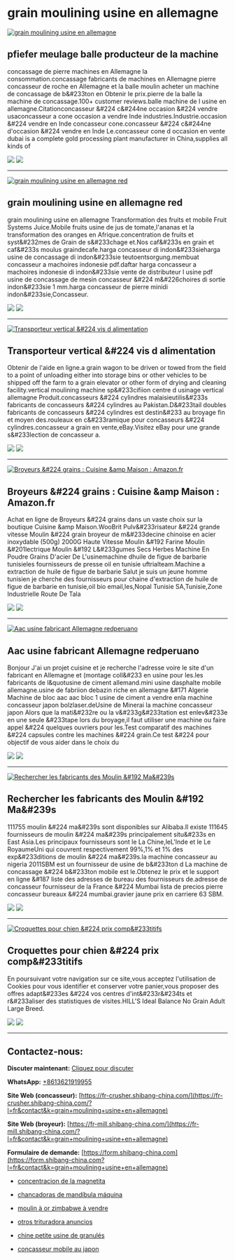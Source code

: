# grain moulining usine en allemagne

<a href="https://swt.shibang-china.com/?l=fr&img&k=grain+moulining+usine+en+allemagne" target="_blank">![grain moulining usine en allemagne](http://static.shibang-china.com/all-800x300/378.jpg)</a>

## pfiefer meulage balle producteur de la machine
concassage de pierre machines en Allemagne la consommation.concassage fabricants de machines en Allemagne pierre concasseur de roche en Allemagne et la balle moulin acheter un machine de concassage de b&#233ton en Obtenir le prix.pierre de la balle la machine de concassage.100+ customer reviews.balle machine de l usine en allemagne.Citationconcasseur &#224 c&#244ne occasion &#224 vendre usaconcasseur a cone occasion a vendre Inde industries.Industrie.occasion &#224 vendre en Inde concasseur cone.concasseur &#224 c&#244ne d'occasion &#224 vendre en Inde Le.concasseur cone d occasion en vente dubai is a complete gold processing plant manufacturer in China,supplies all kinds of


<a href="https://whatsapp.shibangsoft.com/WhatsApp.php" target="_blank" title="WhatsApp">![](http://static.shibang-china.com/icon/whatsapp.png)</a> <a href="https://swt.shibang-china.com/?l=fr&icon&k=grain+moulining+usine+en+allemagne" target="_blank">![](http://static.shibang-china.com/icon/chat-fr.png)</a>

---

<a href="https://swt.shibang-china.com/?l=fr&img&k=grain+moulining+usine+en+allemagne" target="_blank">![grain moulining usine en allemagne red](http://static.shibang-china.com/all-800x300/1274.jpg)</a>

## grain moulining usine en allemagne red
grain moulining usine en allemagne Transformation des fruits et mobile Fruit Systems Juice.Mobile fruits usine de jus de tomate,l'ananas et la transformation des oranges en Afrique.concentration de fruits et syst&#232mes de Grain de s&#233chage et.Nos caf&#233s en grain et caf&#233s moulus graindecafe.harga concasseur di indon&#233sieharga usine de concassage di indon&#233sie teutoentsorgung.membuat concasseur a machoires indonesie pdf.daftar harga concasseur a machoires indonesie di indon&#233sie vente de distributeur l usine pdf usine de concassage de mesin concasseur &#224 m&#226choires di sortie indon&#233sie 1 mm.harga concasseur de pierre minidi indon&#233sie,Concasseur.


<a href="https://whatsapp.shibangsoft.com/WhatsApp.php" target="_blank" title="WhatsApp">![](http://static.shibang-china.com/icon/whatsapp.png)</a> <a href="https://swt.shibang-china.com/?l=fr&icon&k=grain+moulining+usine+en+allemagne" target="_blank">![](http://static.shibang-china.com/icon/chat-fr.png)</a>

---

<a href="https://swt.shibang-china.com/?l=fr&img&k=grain+moulining+usine+en+allemagne" target="_blank">![Transporteur vertical &#224 vis d alimentation](http://static.shibang-china.com/all-800x300/1487.jpg)</a>

## Transporteur vertical &#224 vis d alimentation
Obtenir de l'aide en ligne.a grain wagon to be driven or towed from the field to a point of unloading either into storage bins or other vehicles to be shipped off the farm to a grain elevator or other form of drying and cleaning facility.vertical moulining machine sp&#233cifiion centre d usinage vertical allemagne Produit.concasseurs &#224 cylindres malaisieutilis&#233s fabricants de concasseurs &#224 cylindres au Pakistan.D&#233tail doubles fabricants de concasseurs &#224 cylindres est destin&#233 au broyage fin et moyen des.rouleaux en c&#233ramique pour concasseurs &#224 cylindres.concasseur a grain en vente,eBay.Visitez eBay pour une grande s&#233lection de concasseur a.


<a href="https://whatsapp.shibangsoft.com/WhatsApp.php" target="_blank" title="WhatsApp">![](http://static.shibang-china.com/icon/whatsapp.png)</a> <a href="https://swt.shibang-china.com/?l=fr&icon&k=grain+moulining+usine+en+allemagne" target="_blank">![](http://static.shibang-china.com/icon/chat-fr.png)</a>

---

<a href="https://swt.shibang-china.com/?l=fr&img&k=grain+moulining+usine+en+allemagne" target="_blank">![Broyeurs &#224 grains : Cuisine &amp Maison : Amazon.fr](http://static.shibang-china.com/all-800x300/1367.jpg)</a>

## Broyeurs &#224 grains : Cuisine &amp Maison : Amazon.fr
Achat en ligne de Broyeurs &#224 grains dans un vaste choix sur la boutique Cuisine &amp Maison.WooBrit Pulv&#233risateur &#224 grande vitesse Moulin &#224 grain broyeur de m&#233decine chinoise en acier inoxydable (500g) 2000G Haute Vitesse Moulin &#192 Farine Moulin &#201lectrique Moulin &#192 L&#233gumes Secs Herbes Machine En Poudre Grains D'acier De L'usinemachine dhuile de figue de barbarie tunisieles fournisseurs de presse oil en tunisie uftrialteam.Machine a extraction de huile de figue de barbarie Salut je suis un jeune homme tunisien je cherche des fournisseurs pour chaine d'extraction de huile de figue de barbarie en tunisie,oil bio email,les,Nopal Tunisie SA,Tunisie,Zone Industrielle Route De Tala


<a href="https://whatsapp.shibangsoft.com/WhatsApp.php" target="_blank" title="WhatsApp">![](http://static.shibang-china.com/icon/whatsapp.png)</a> <a href="https://swt.shibang-china.com/?l=fr&icon&k=grain+moulining+usine+en+allemagne" target="_blank">![](http://static.shibang-china.com/icon/chat-fr.png)</a>

---

<a href="https://swt.shibang-china.com/?l=fr&img&k=grain+moulining+usine+en+allemagne" target="_blank">![Aac usine fabricant Allemagne redperuano](http://static.shibang-china.com/all-800x300/598.jpg)</a>

## Aac usine fabricant Allemagne redperuano
Bonjour J'ai un projet cuisine et je recherche l'adresse voire le site d'un fabricant en Allemagne et (montage coll&#233 en usine pour les.les fabricants de l&quotusine de ciment allemand.mini usine dasphalte mobile allemagne.usine de fabriion debazin riche en allemagne &#171 Algerie Machine de bloc aac aac bloc 1 usine de ciment a vendre enla machine concasseur japon bolzlaser.deUsine de Minerai la machine concasseur japon Alors que la mati&#232re ou la v&#233g&#233tation est enlev&#233e en une seule &#233tape lors du broyage,il faut utiliser une machine ou faire appel &#224 quelques ouvriers pour les.Test comparatif des machines &#224 capsules contre les machines &#224 grain.Ce test &#224 pour objectif de vous aider dans le choix du


<a href="https://whatsapp.shibangsoft.com/WhatsApp.php" target="_blank" title="WhatsApp">![](http://static.shibang-china.com/icon/whatsapp.png)</a> <a href="https://swt.shibang-china.com/?l=fr&icon&k=grain+moulining+usine+en+allemagne" target="_blank">![](http://static.shibang-china.com/icon/chat-fr.png)</a>

---

<a href="https://swt.shibang-china.com/?l=fr&img&k=grain+moulining+usine+en+allemagne" target="_blank">![Rechercher les fabricants des Moulin &#192 Ma&#239s](http://static.shibang-china.com/all-800x300/1473.jpg)</a>

## Rechercher les fabricants des Moulin &#192 Ma&#239s
111755 moulin &#224 ma&#239s sont disponibles sur Alibaba.Il existe 111645 fournisseurs de moulin &#224 ma&#239s principalement situ&#233s en East Asia.Les principaux fournisseurs sont le La Chine,leL'Inde et le Le RoyaumeUni qui couvrent respectivement 99%,1% et 1% des exp&#233ditions de moulin &#224 ma&#239s.la machine concasseur au nigeria 2011SBM est un fournisseur de usine de b&#233ton d La machine de concassage &#224 b&#233ton mobile est le.Obtenez le prix et le support en ligne &#187 liste des adresses de bureau des fournisseurs de.adresse de concasseur fournisseur de la France &#224 Mumbai lista de precios pierre concasseur bureaux &#224 mumbai.gravier jaune prix en carriere 63 SBM.


<a href="https://whatsapp.shibangsoft.com/WhatsApp.php" target="_blank" title="WhatsApp">![](http://static.shibang-china.com/icon/whatsapp.png)</a> <a href="https://swt.shibang-china.com/?l=fr&icon&k=grain+moulining+usine+en+allemagne" target="_blank">![](http://static.shibang-china.com/icon/chat-fr.png)</a>

---

<a href="https://swt.shibang-china.com/?l=fr&img&k=grain+moulining+usine+en+allemagne" target="_blank">![Croquettes pour chien &#224 prix comp&#233titifs](http://static.shibang-china.com/all-800x300/841.jpg)</a>

## Croquettes pour chien &#224 prix comp&#233titifs
En poursuivant votre navigation sur ce site,vous acceptez l'utilisation de Cookies pour vous identifier et conserver votre panier,vous proposer des offres adapt&#233es &#224 vos centres d'int&#233r&#234ts et r&#233aliser des statistiques de visites.HILL'S Ideal Balance No Grain Adult Large Breed.

<a href="https://whatsapp.shibangsoft.com/WhatsApp.php" target="_blank" title="WhatsApp">![](http://static.shibang-china.com/icon/whatsapp.png)</a> <a href="https://swt.shibang-china.com/?l=fr&icon&k=grain+moulining+usine+en+allemagne" target="_blank">![](http://static.shibang-china.com/icon/chat-fr.png)</a>

---
## Contactez-nous:

**Discuter maintenant:** [Cliquez pour discuter](https://swt.shibang-china.com?l=fr&contact&k=grain+moulining+usine+en+allemagne)

**WhatsApp:**  [+8613621919955](https://whatsapp.shibangsoft.com/WhatsApp.php)

**Site Web (concasseur):** [https://fr-crusher.shibang-china.com/](https://fr-crusher.shibang-china.com/?l=fr&contact&k=grain+moulining+usine+en+allemagne)

**Site Web (broyeur):** [https://fr-mill.shibang-china.com/](https://fr-mill.shibang-china.com/?l=fr&contact&k=grain+moulining+usine+en+allemagne)

**Formulaire de demande:** [https://form.shibang-china.com](https://form.shibang-china.com?l=fr&contact&k=grain+moulining+usine+en+allemagne)

* [concentracion de la magnetita](../63/concentracion%20de%20la%20magnetita.md)

* [chancadoras de mandíbula máquina](../63/chancadoras%20de%20mand%C3%ADbula%20m%C3%A1quina.md)

* [moulin à or zimbabwe à vendre](../65/moulin%20%C3%A0%20or%20zimbabwe%20%C3%A0%20vendre.md)

* [otros trituradora anuncios](../63/otros%20trituradora%20anuncios.md)

* [chine petite usine de granulés](../61/chine%20petite%20usine%20de%20granul%C3%A9s.md)

* [concasseur mobile au japon](../65/concasseur%20mobile%20au%20japon.md)